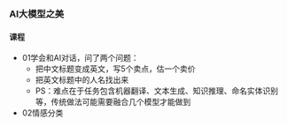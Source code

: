### AI大模型之美

#### 课程
* 01学会和AI对话，问了两个问题：
  * 把中文标题变成英文，写5个卖点，估一个卖价
  * 把英文标题中的人名找出来
  * PS：难点在于任务包含机器翻译、文本生成、知识推理、命名实体识别等，传统做法可能需要融合几个模型才能做到
* 02情感分类